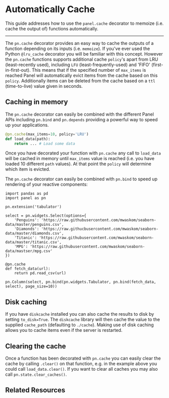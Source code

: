 # Automatically Cache

This guide addresses how to use the `panel.cache` decorator to memoize (i.e. cache the output of) functions automatically.

---

The `pn.cache` decorator provides an easy way to cache the outputs of a function depending on its inputs (i.e. `memoize`). If you've ever used the Python `@lru_cache` decorator you will be familiar with this concept. However the `pn.cache` functions supports additional cache `policy`'s apart from LRU (least-recently used), including `LFU` (least-frequently-used) and 'FIFO' (first-in-first-out). This means that if the specified number of `max_items` is reached Panel will automatically evict items from the cache based on this `policy`. Additionally items can be deleted from the cache based on a `ttl` (time-to-live) value given in seconds.

## Caching in memory

The `pn.cache` decorator can easily be combined with the different Panel APIs including `pn.bind` and `pn.depends` providing a powerful way to speed up your applications.

```python
@pn.cache(max_items=10, policy='LRU')
def load_data(path):
    return ... # Load some data
```

Once you have decorated your function with `pn.cache` any call to `load_data` will be cached in memory until `max_items` value is reached (i.e. you have loaded 10 different `path` values). At that point the `policy` will determine which item is evicted.

The `pn.cache` decorator can easily be combined with `pn.bind` to speed up rendering of your reactive components:

```{pyodide}
import pandas as pd
import panel as pn

pn.extension('tabulator')

select = pn.widgets.Select(options={
    'Penguins': 'https://raw.githubusercontent.com/mwaskom/seaborn-data/master/penguins.csv',
    'Diamonds': 'https://raw.githucbusercontent.com/mwaskom/seaborn-data/master/diamonds.csv',
    'Titanic': 'https://raw.githubusercontent.com/mwaskom/seaborn-data/master/titanic.csv',
    'MPG': 'https://raw.githubusercontent.com/mwaskom/seaborn-data/mastser/mpg.csv'
})

@pn.cache
def fetch_data(url):
    return pd.read_csv(url)

pn.Column(select, pn.bind(pn.widgets.Tabulator, pn.bind(fetch_data, select), page_size=10))
```

## Disk caching

If you have `diskcache` installed you can also cache the results to disk by setting `to_disk=True`. The `diskcache` library will then cache the value to the supplied `cache_path` (defaulting to `./cache`). Making use of disk caching allows you to cache items even if the server is restarted.

## Clearing the cache

Once a function has been decorated with `pn.cache` you can easily clear the cache by calling `.clear()` on that function, e.g. in the example above you could call `load_data.clear()`. If you want to clear all caches you may also call `pn.state.clear_caches()`.

## Related Resources
